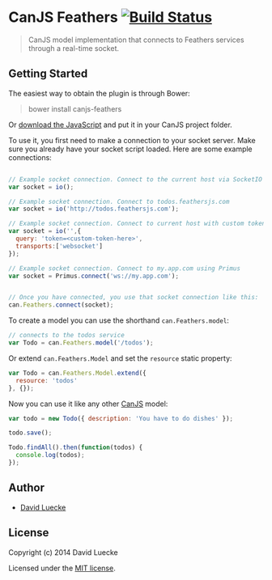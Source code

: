 # CanJS Feathers [![Build Status](https://travis-ci.org/feathersjs/canjs-feathers.png?branch=master)](https://travis-ci.org/feathersjs/canjs-feathers)

> CanJS model implementation that connects to Feathers services through a real-time socket.

## Getting Started

The easiest way to obtain the plugin is through Bower:

> bower install canjs-feathers

Or [download the JavaScript]() and put it in your CanJS project folder.

To use it, you first need to make a connection to your socket server.  Make sure you already have your socket script loaded.  Here are some example connections:

```js

// Example socket connection. Connect to the current host via SocketIO
var socket = io();

// Example socket connection. Connect to todos.feathersjs.com
var socket = io('http://todos.feathersjs.com');

// Example socket connection. Connect to current host with custom token auth and transports.
var socket = io('',{
  query: 'token=<custom-token-here>',
  transports:['websocket']
});

// Example socket connection. Connect to my.app.com using Primus
var socket = Primus.connect('ws://my.app.com');


// Once you have connected, you use that socket connection like this:
can.Feathers.connect(socket);

```

To create a model you can use the shorthand `can.Feathers.model`:

```js
// connects to the todos service
var Todo = can.Feathers.model('/todos');
```

Or extend `can.Feathers.Model` and set the `resource` static property:

```js
var Todo = can.Feathers.Model.extend({
  resource: 'todos'
}, {});
```

Now you can use it like any other [CanJS](http://canjs.com/docs/can.Model.html) model:

```js
var todo = new Todo({ description: 'You have to do dishes' });

todo.save();

Todo.findAll().then(function(todos) {
  console.log(todos);
});
```

## Author

- [David Luecke](https://github.com/daffl)

## License

Copyright (c) 2014 David Luecke

Licensed under the [MIT license](LICENSE).
